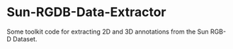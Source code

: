 # Sun-RGDB-Data-Extractor
Some toolkit code for extracting 2D and 3D annotations from the Sun RGB-D Dataset.
